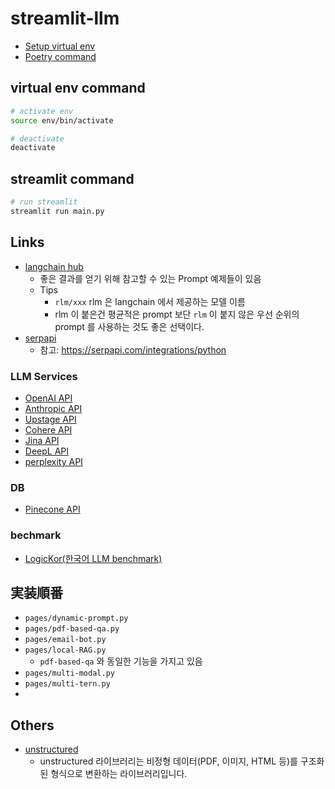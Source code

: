 # streamlit-llm

- [Setup virtual env](./docs/setup/setup-virtual-env.md)
- [Poetry command](docs/portry-command.md)

## virtual env command

```bash
# activate env
source env/bin/activate

# deactivate
deactivate
```

## streamlit command

```bash
# run streamlit
streamlit run main.py
```

## Links

- [langchain hub](https://smith.langchain.com/hub)
  - 좋은 결과를 얻기 위해 참고할 수 있는 Prompt 예제들이 있음
  - Tips
    - `rlm/xxx` rlm 은 langchain 에서 제공하는 모델 이름
    - rlm 이 붙은건 평균적은 prompt 보단 `rlm` 이 붙지 않은 우선 순위의 prompt 를 사용하는 것도 좋은 선택이다.
- [serpapi](https://serpapi.com/integrations/python)
  - 참고: https://serpapi.com/integrations/python

### LLM Services

- [OpenAI API](https://platform.openai.com/)
- [Anthropic API](https://console.anthropic.com/)
- [Upstage API](https://upstage.ai/)
- [Cohere API](https://cohere.com/)
- [Jina API](https://jina.ai/)
- [DeepL API](https://www.deepl.com/docs-api)
- [perplexity API](https://pplx.ai/)

### DB

- [Pinecone API](https://www.pinecone.io/)

### bechmark

- [LogicKor(한국어 LLM benchmark)](https://lk.instruct.kr/)

## 実装順番

- `pages/dynamic-prompt.py`
- `pages/pdf-based-qa.py`
- `pages/email-bot.py`
- `pages/local-RAG.py`
  - `pdf-based-qa` 와 동일한 기능을 가지고 있음
- `pages/multi-modal.py`
- `pages/multi-tern.py`
-

## Others

- [unstructured](https://unstructured.io)
  - unstructured 라이브러리는 비정형 데이터(PDF, 이미지, HTML 등)를 구조화된 형식으로 변환하는 라이브러리입니다.
